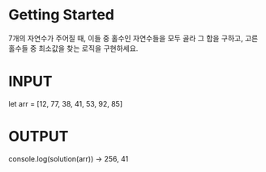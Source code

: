 # Getting Started

7개의 자연수가 주어질 때, 이들 중 홀수인 자연수들을 모두 골라 그 합을 구하고, 고른 홀수들 중 최소값을 찾는 로직을 구현하세요.

# INPUT

let arr = [12, 77, 38, 41, 53, 92, 85]

# OUTPUT

console.log(solution(arr)) -> 256, 41
